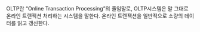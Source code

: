 OLTP란 “Online Transaction Processing”의 줄임말로, OLTP시스템은 말 그대로 온라인 트랜잭션 처리하는 시스템을 말한다. 온라인 트랜잭션을 일반적으로 소량의 데이터를 읽고 갱신한다. 
